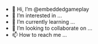 - 👋 Hi, I’m @embeddedgameplay
- 👀 I’m interested in ...
- 🌱 I’m currently learning ...
- 💞️ I’m looking to collaborate on ...
- 📫 How to reach me ...

<!---
embeddedgameplay/embeddedgameplay is a ✨ special ✨ repository because its `README.md` (this file) appears on your GitHub profile.
You can click the Preview link to take a look at your changes.
--->
